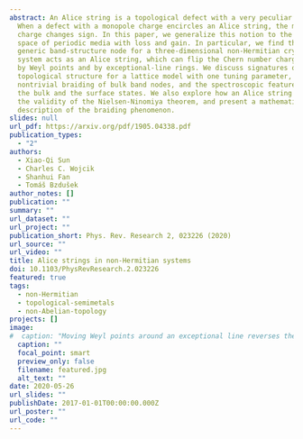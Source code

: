 ```yaml
---
abstract: An Alice string is a topological defect with a very peculiar feature.
  When a defect with a monopole charge encircles an Alice string, the monopole
  charge changes sign. In this paper, we generalize this notion to the momentum
  space of periodic media with loss and gain. In particular, we find that the
  generic band-structure node for a three-dimensional non-Hermitian crystalline
  system acts as an Alice string, which can flip the Chern number charge carried
  by Weyl points and by exceptional-line rings. We discuss signatures of this
  topological structure for a lattice model with one tuning parameter, including
  nontrivial braiding of bulk band nodes, and the spectroscopic features of both
  the bulk and the surface states. We also explore how an Alice string affects
  the validity of the Nielsen-Ninomiya theorem, and present a mathematical
  description of the braiding phenomenon.
slides: null
url_pdf: https://arxiv.org/pdf/1905.04338.pdf
publication_types:
  - "2"
authors:
  - Xiao-Qi Sun
  - Charles C. Wojcik
  - Shanhui Fan
  - Tomáš Bzdušek
author_notes: []
publication: ""
summary: ""
url_dataset: ""
url_project: ""
publication_short: Phys. Rev. Research 2, 023226 (2020)
url_source: ""
url_video: ""
title: Alice strings in non-Hermitian systems
doi: 10.1103/PhysRevResearch.2.023226
featured: true
tags:
  - non-Hermitian
  - topological-semimetals
  - non-Abelian-topology
projects: []
image:
#  caption: "Moving Weyl points around an exceptional line reverses their chirality. (image credit: Xiao-Qi Sun)"
  caption: ""
  focal_point: smart
  preview_only: false
  filename: featured.jpg
  alt_text: ""
date: 2020-05-26
url_slides: ""
publishDate: 2017-01-01T00:00:00.000Z
url_poster: ""
url_code: ""
---
```


